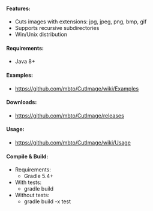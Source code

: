 #### Features:
* Cuts images with extensions: jpg, jpeg, png, bmp, gif
* Supports recursive subdirectories
* Win/Unix distribution

#### Requirements:
* Java 8+

#### Examples:
* https://github.com/mbto/CutImage/wiki/Examples

#### Downloads:
* https://github.com/mbto/CutImage/releases

#### Usage:
* https://github.com/mbto/CutImage/wiki/Usage

#### Compile & Build:
* Requirements:
    * Gradle 5.4+
* With tests:
    * gradle build
* Without tests:
    * gradle build -x test
